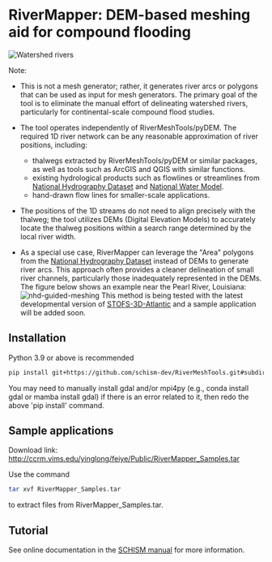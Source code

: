 # RiverMapper: DEM-based meshing aid for compound flooding 
![Watershed rivers](Intro.jpg?raw=true)

Note: 
* This is not a mesh generator; rather, it generates river arcs or polygons that can be used as input for mesh generators. The primary goal of the tool is to eliminate the manual effort of delineating watershed rivers, particularly for continental-scale compound flood studies.

* The tool operates independently of RiverMeshTools/pyDEM. The required 1D river network can be any reasonable approximation of river positions, including:
  - thalwegs extracted by RiverMeshTools/pyDEM or similar packages, as well as tools such as ArcGIS and QGIS with similar functions.
  - existing hydrological products such as flowlines or streamlines from [National Hydrography Dataset](https://www.epa.gov/waterdata/nhdplus-national-hydrography-dataset-plus) and [National Water Model](https://water.noaa.gov/about/nwm).
  - hand-drawn flow lines for smaller-scale applications.
   
* The positions of the 1D streams do not need to align precisely with the thalweg; the tool utilizes DEMs (Digital Elevation Models) to accurately locate the thalweg positions within a search range determined by the local river width.

* As a special use case, RiverMapper can leverage the "Area" polygons from the [National Hydrography Dataset](https://www.epa.gov/waterdata/nhdplus-national-hydrography-dataset-plus) instead of DEMs to generate river arcs. This approach often provides a cleaner delineation of small river channels, particularly those inadequately represented in the DEMs. 
The figure below shows an example near the Pearl River, Louisiana:
![nhd-guided-meshing](https://github.com/user-attachments/assets/df449d40-80b0-49d2-998f-743e73923fd9)
This method is being tested with the latest developmental version of [STOFS-3D-Atlantic](https://registry.opendata.aws/noaa-nos-stofs3d/) and a sample application will be added soon.


## Installation 
Python 3.9 or above is recommended

```bash
pip install git+https://github.com/schism-dev/RiverMeshTools.git#subdirectory=RiverMapper
```

You may need to manually install gdal and/or mpi4py (e.g., conda install gdal or mamba install gdal) if there is an error related to it, then redo the above 'pip install' command.

## Sample applications
Download link:
http://ccrm.vims.edu/yinglong/feiye/Public/RiverMapper_Samples.tar

Use the command
```bash
tar xvf RiverMapper_Samples.tar
```
to extract files from RiverMapper_Samples.tar.

## Tutorial
See online documentation in the [SCHISM manual](https://schism-dev.github.io/schism/master/mesh-generation/meshing-for-compound-floods/generate-river-map.html) for more information.
